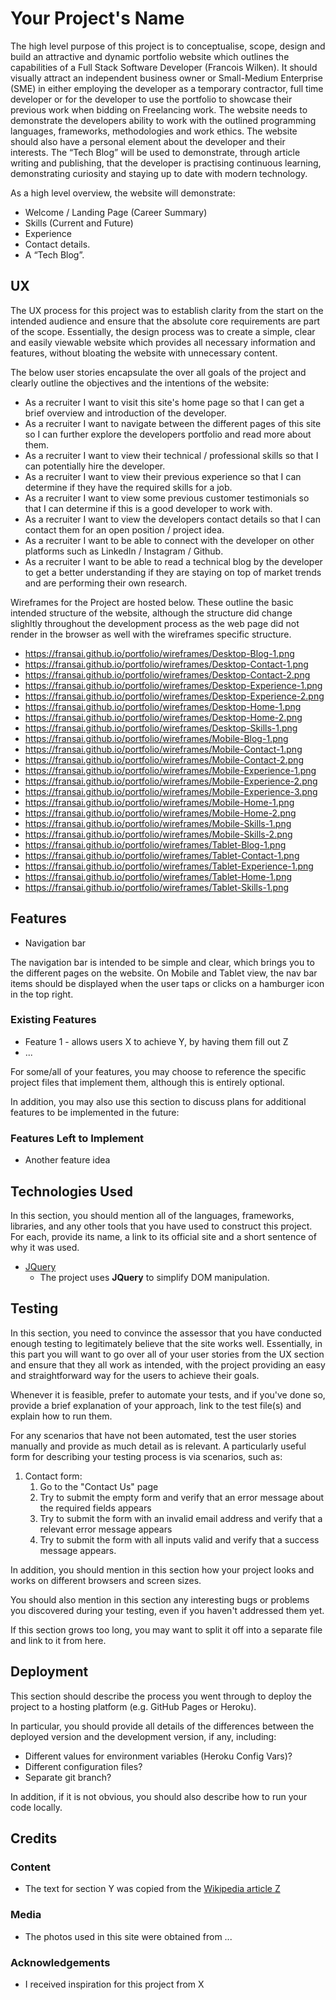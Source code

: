 # Your Project's Name

The high level purpose of this project is to conceptualise, scope, design and build an attractive and dynamic portfolio website which outlines the capabilities of a Full Stack Software Developer (Francois Wilken). 
It should visually attract an independent business owner or Small-Medium Enterprise (SME) in either employing the developer as a temporary contractor, full time developer or for the developer to use the portfolio to showcase their previous work when bidding on Freelancing work. 
The website needs to demonstrate the developers ability to work with the outlined programming languages, frameworks, methodologies and work ethics. 
The website should also have a personal element about the developer and their interests. 
The “Tech Blog” will be used to demonstrate, through article writing and publishing, that the developer is practising continuous learning, demonstrating curiosity and staying up to date with modern technology. 

As a high level overview, the website will demonstrate:

- Welcome / Landing Page (Career Summary)
- Skills (Current and Future)
- Experience
- Contact details.
- A “Tech Blog”.

 
## UX
 
The UX process for this project was to establish clarity from the start on the intended audience and ensure that the absolute core requirements are part of the scope. Essentially, the
design process was to create a simple, clear and easily viewable website which provides all necessary information and features, without bloating the website with unnecessary content.

The below user stories encapsulate the over all goals of the project and clearly outline the objectives and the intentions of the website:

- As a recruiter I want to visit this site's home page so that I can get a brief overview and introduction of the developer.
- As a recruiter I want to navigate between the different pages of this site so I can further explore the developers portfolio and read more about them.
- As a recruiter I want to view their technical / professional skills so that I can potentially hire the developer.
- As a recruiter I want to view their previous experience so that I can determine if they have the required skills for a job.
- As a recruiter I want to view some previous customer testimonials so that I can determine if this is a good developer to work with.
- As a recruiter I want to view the developers contact details so that I can contact them for an open position / project idea.
- As a recruiter I want to be able to connect with the developer on other platforms such as LinkedIn / Instagram / Github.
- As a recruiter I want to be able to read a technical blog by the developer to get a better understanding if they are staying on top of market trends and are performing their own research.

Wireframes for the Project are hosted below. These outline the basic intended structure of the website, although the structure did change slighltly throughout the development process as the web page did not render in the browser as well with the wireframes specific structure.

- https://fransai.github.io/portfolio/wireframes/Desktop-Blog-1.png
- https://fransai.github.io/portfolio/wireframes/Desktop-Contact-1.png
- https://fransai.github.io/portfolio/wireframes/Desktop-Contact-2.png
- https://fransai.github.io/portfolio/wireframes/Desktop-Experience-1.png
- https://fransai.github.io/portfolio/wireframes/Desktop-Experience-2.png
- https://fransai.github.io/portfolio/wireframes/Desktop-Home-1.png
- https://fransai.github.io/portfolio/wireframes/Desktop-Home-2.png
- https://fransai.github.io/portfolio/wireframes/Desktop-Skills-1.png
- https://fransai.github.io/portfolio/wireframes/Mobile-Blog-1.png
- https://fransai.github.io/portfolio/wireframes/Mobile-Contact-1.png
- https://fransai.github.io/portfolio/wireframes/Mobile-Contact-2.png
- https://fransai.github.io/portfolio/wireframes/Mobile-Experience-1.png
- https://fransai.github.io/portfolio/wireframes/Mobile-Experience-2.png
- https://fransai.github.io/portfolio/wireframes/Mobile-Experience-3.png
- https://fransai.github.io/portfolio/wireframes/Mobile-Home-1.png
- https://fransai.github.io/portfolio/wireframes/Mobile-Home-2.png
- https://fransai.github.io/portfolio/wireframes/Mobile-Skills-1.png
- https://fransai.github.io/portfolio/wireframes/Mobile-Skills-2.png
- https://fransai.github.io/portfolio/wireframes/Tablet-Blog-1.png
- https://fransai.github.io/portfolio/wireframes/Tablet-Contact-1.png
- https://fransai.github.io/portfolio/wireframes/Tablet-Experience-1.png
- https://fransai.github.io/portfolio/wireframes/Tablet-Home-1.png
- https://fransai.github.io/portfolio/wireframes/Tablet-Skills-1.png

## Features

- Navigation bar
 
The navigation bar is intended to be simple and clear, which brings you to the different pages on the website. On Mobile and Tablet view, the nav bar items should be displayed when the user taps or clicks on a hamburger icon in the top right.



### Existing Features
- Feature 1 - allows users X to achieve Y, by having them fill out Z
- ...

For some/all of your features, you may choose to reference the specific project files that implement them, although this is entirely optional.

In addition, you may also use this section to discuss plans for additional features to be implemented in the future:

### Features Left to Implement
- Another feature idea

## Technologies Used

In this section, you should mention all of the languages, frameworks, libraries, and any other tools that you have used to construct this project. For each, provide its name, a link to its official site and a short sentence of why it was used.

- [JQuery](https://jquery.com)
    - The project uses **JQuery** to simplify DOM manipulation.


## Testing

In this section, you need to convince the assessor that you have conducted enough testing to legitimately believe that the site works well. Essentially, in this part you will want to go over all of your user stories from the UX section and ensure that they all work as intended, with the project providing an easy and straightforward way for the users to achieve their goals.

Whenever it is feasible, prefer to automate your tests, and if you've done so, provide a brief explanation of your approach, link to the test file(s) and explain how to run them.

For any scenarios that have not been automated, test the user stories manually and provide as much detail as is relevant. A particularly useful form for describing your testing process is via scenarios, such as:

1. Contact form:
    1. Go to the "Contact Us" page
    2. Try to submit the empty form and verify that an error message about the required fields appears
    3. Try to submit the form with an invalid email address and verify that a relevant error message appears
    4. Try to submit the form with all inputs valid and verify that a success message appears.

In addition, you should mention in this section how your project looks and works on different browsers and screen sizes.

You should also mention in this section any interesting bugs or problems you discovered during your testing, even if you haven't addressed them yet.

If this section grows too long, you may want to split it off into a separate file and link to it from here.

## Deployment

This section should describe the process you went through to deploy the project to a hosting platform (e.g. GitHub Pages or Heroku).

In particular, you should provide all details of the differences between the deployed version and the development version, if any, including:
- Different values for environment variables (Heroku Config Vars)?
- Different configuration files?
- Separate git branch?

In addition, if it is not obvious, you should also describe how to run your code locally.


## Credits

### Content
- The text for section Y was copied from the [Wikipedia article Z](https://en.wikipedia.org/wiki/Z)

### Media
- The photos used in this site were obtained from ...

### Acknowledgements

- I received inspiration for this project from X